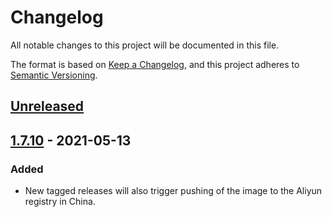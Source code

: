 # Changelog

All notable changes to this project will be documented in this file.

The format is based on [Keep a Changelog](https://keepachangelog.com/en/1.0.0/),
and this project adheres to [Semantic Versioning](https://semver.org/spec/v2.0.0.html).



## [Unreleased]

## [1.7.10] - 2021-05-13

### Added

- New tagged releases will also trigger pushing of the image to the Aliyun registry in China.

[Unreleased]: https://github.com/giantswarm/aws-cni/compare/v1.7.10...HEAD
[1.7.10]: https://github.com/giantswarm/aws-cni/releases/tag/v1.7.10
